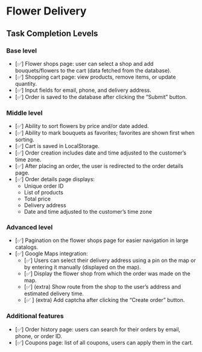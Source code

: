 # Flower Delivery

## Task Completion Levels

### Base level
- [✅] Flower shops page: user can select a shop and add bouquets/flowers to the cart (data fetched from the database).  
- [✅] Shopping cart page: view products, remove items, or update quantity.  
- [✅] Input fields for email, phone, and delivery address.  
- [✅] Order is saved to the database after clicking the “Submit” button.  

### Middle level
- [✅] Ability to sort flowers by price and/or date added.  
- [✅] Ability to mark bouquets as favorites; favorites are shown first when sorting.  
- [✅] Cart is saved in LocalStorage.  
- [✅] Order creation includes date and time adjusted to the customer’s time zone.  
- [✅] After placing an order, the user is redirected to the order details page.  
- [✅] Order details page displays:
  - Unique order ID  
  - List of products  
  - Total price  
  - Delivery address  
  - Date and time adjusted to the customer’s time zone  

### Advanced level
- [✅] Pagination on the flower shops page for easier navigation in large catalogs.  
- [✅] Google Maps integration:
  - [✅] Users can select their delivery address using a pin on the map or by entering it manually (displayed on the map).  
  - [✅] Display the flower shop from which the order was made on the map.  
  - [✅] (extra) Show route from the shop to the user’s address and estimated delivery time.  
  - [✅ ] (extra) Add captcha after clicking the “Create order” button.  

### Additional features
- [✅] Order history page: users can search for their orders by email, phone, or order ID.  
- [✅] Coupons page: list of all coupons, users can apply them in the cart.  


